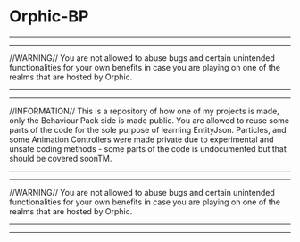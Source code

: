 # Orphic-BP
-------------------------------------------------------------------------------------------------------------------------------------------------------------------
-------------------------------------------------------------------------------------------------------------------------------------------------------------------

//WARNING// You are not allowed to abuse bugs and certain unintended functionalities for your own benefits in case you are playing on one of the realms that
are hosted by Orphic.

-------------------------------------------------------------------------------------------------------------------------------------------------------------------
-------------------------------------------------------------------------------------------------------------------------------------------------------------------

//INFORMATION// This is a repository of how one of my projects is made, only the Behaviour Pack side is made public. You are allowed to reuse some parts of the code for the sole
purpose of learning EntityJson.
Particles, and some Animation Controllers were made private due to experimental and unsafe coding methods - some parts of the code is undocumented but that 
should be covered soonTM.

-------------------------------------------------------------------------------------------------------------------------------------------------------------------
-------------------------------------------------------------------------------------------------------------------------------------------------------------------

//WARNING// You are not allowed to abuse bugs and certain unintended functionalities for your own benefits in case you are playing on one of the realms that
are hosted by Orphic.

-------------------------------------------------------------------------------------------------------------------------------------------------------------------
-------------------------------------------------------------------------------------------------------------------------------------------------------------------
